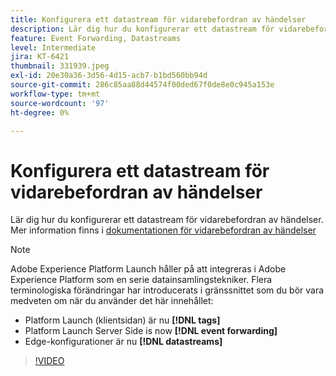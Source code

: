 ```yaml
---
title: Konfigurera ett datastream för vidarebefordran av händelser
description: Lär dig hur du konfigurerar ett datastream för vidarebefordran av händelser.
feature: Event Forwarding, Datastreams
level: Intermediate
jira: KT-6421
thumbnail: 331939.jpeg
exl-id: 20e30a36-3d56-4d15-acb7-b1bd560bb94d
source-git-commit: 286c85aa88d44574f00ded67f0de8e0c945a153e
workflow-type: tm+mt
source-wordcount: '97'
ht-degree: 0%

---
```


# Konfigurera ett datastream för vidarebefordran av händelser

Lär dig hur du konfigurerar ett datastream för vidarebefordran av händelser. Mer information finns i [dokumentationen för vidarebefordran av händelser](https://experienceleague.adobe.com/docs/experience-platform/tags/event-forwarding/getting-started.html?lang=sv-SE#create-a-datastream)


>[!NOTE]
>
>Adobe Experience Platform Launch håller på att integreras i Adobe Experience Platform som en serie datainsamlingstekniker. Flera terminologiska förändringar har introducerats i gränssnittet som du bör vara medveten om när du använder det här innehållet:
> 
> * Platform Launch (klientsidan) är nu **[!DNL tags]**
> * Platform Launch Server Side is now **[!DNL event forwarding]**
> * Edge-konfigurationer är nu **[!DNL datastreams]**

>[!VIDEO](https://video.tv.adobe.com/v/331939?learn=on&enablevpops)
